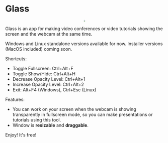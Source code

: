 # Glass

<center><img src="https://i.imgur.com/qXuRtvU.png" style="zoom:30%;" /></center>

Glass is an app for making video conferences or video tutorials showing the screen and the webcam at the same time.

Windows and Linux standalone versions available for now.
Installer versions (MacOS included) coming soon.

Shortcuts:
- Toggle Fullscreen: Ctrl+Alt+F
- Toggle Show/Hide: Ctrl+Alt+H
- Decrease Opacity Level: Ctrl+Alt+1
- Increase Opacity Level: Ctrl+Alt+2
- Exit: Alt+F4 (Windows), Ctrl+Esc (Linux)

Features:
- You can work on your screen when the webcam is showing transparently in fullscreen mode, so you can make presentations or tutorials using this tool.
- Window is **resizable** and **draggable**.

Enjoy! It's free!

